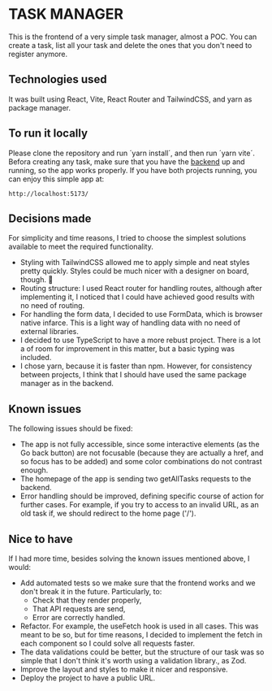 # TASK MANAGER

This is the frontend of a very simple task manager, almost a POC. You can create a task, list all your task and delete the ones that you don't need to register anymore.

## Technologies used

It was built using React, Vite, React Router and TailwindCSS, and yarn as package manager.

## To run it locally

Please clone the repository and run ´yarn install´, and then run ´yarn vite´. Befora creating any task, make sure that you have the [backend](https://github.com/aledeloss/tm-backend) up and running, so the app works properly.
If you have both projects running, you can enjoy this simple app at:

```
http://localhost:5173/
```

## Decisions made

For simplicity and time reasons, I tried to choose the simplest solutions available to meet the required functionality.

- Styling with TailwindCSS allowed me to apply simple and neat styles pretty quickly. Styles could be much nicer with a designer on board, though. 🥴
- Routing structure: I used React router for handling routes, although after implementing it, I noticed that I could have achieved good results with no need of routing.
- For handling the form data, I decided to use FormData, which is browser native infarce. This is a light way of handling data with no need of external libraries.
- I decided to use TypeScript to have a more rebust project. There is a lot a of room for improvement in this matter, but a basic typing was included.
- I chose yarn, because it is faster than npm. However, for consistency between projects, I think that I should have used the same package manager as in the backend.

## Known issues

The following issues should be fixed:

- The app is not fully accessible, since some interactive elements (as the Go back button) are not focusable (because they are actually a href, and so focus has to be added) and some color combinations do not contrast enough.
- The homepage of the app is sending two getAllTasks requests to the backend.
- Error handling should be improved, defining specific course of action for further cases.
  For example, if you try to access to an invalid URL, as an old task if, we should redirect to the home page ('/').

## Nice to have

If I had more time, besides solving the known issues mentioned above, I would:

- Add automated tests so we make sure that the frontend works and we don't break it in the future. Particularly, to:
  - Check that they render properly,
  - That API requests are send,
  - Error are correctly handled.
- Refactor. For example, the useFetch hook is used in all cases. This was meant to be so, but for time reasons, I decided to implement the fetch in each component so I could solve all requests faster.
- The data validations could be better, but the structure of our task was so simple that I don't think it's worth using a validation library., as Zod.
- Improve the layout and styles to make it nicer and responsive.
- Deploy the project to have a public URL.
